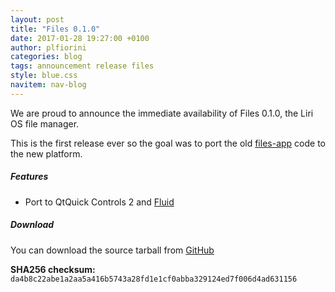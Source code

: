 ```yaml
---
layout: post
title: "Files 0.1.0"
date: 2017-01-28 19:27:00 +0100
author: plfiorini
categories: blog
tags: announcement release files
style: blue.css
navitem: nav-blog
---
```


We are proud to announce the immediate availability of Files 0.1.0, the Liri OS file manager.

This is the first release ever so the goal was to port the old [files-app][files-app]
code to the new platform.

##### Features

* Port to QtQuick Controls 2 and [Fluid][fluid]

##### Download

You can download the source tarball from [GitHub][tarball]

**SHA256 checksum:** `da4b8c22abe1a2aa5a416b5743a28fd1e1cf0abba329124ed7f006d4ad631156`


[files-app]: https://github.com/papyros/files-app
[fluid]: https://github.com/lirios/fluid
[tarball]: https://github.com/lirios/files/releases/download/v0.1.0/liri-files-0.1.0.tar.xz
